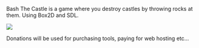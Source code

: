 Bash The Castle is a game where you destroy castles by throwing rocks at them.  Using Box2D and SDL.

[![](http://www.paypal.com/en_US/i/btn/btn_donate_LG.gif)](https://www.paypal.com/cgi-bin/webscr?cmd=_donations&business=XXMTFKR5QRKRS&lc=US&currency_code=USD&bn=PP%2dDonationsBF%3abtn_donateCC_LG%2egif%3aNonHosted)

Donations will be used for purchasing tools, paying for web hosting etc...